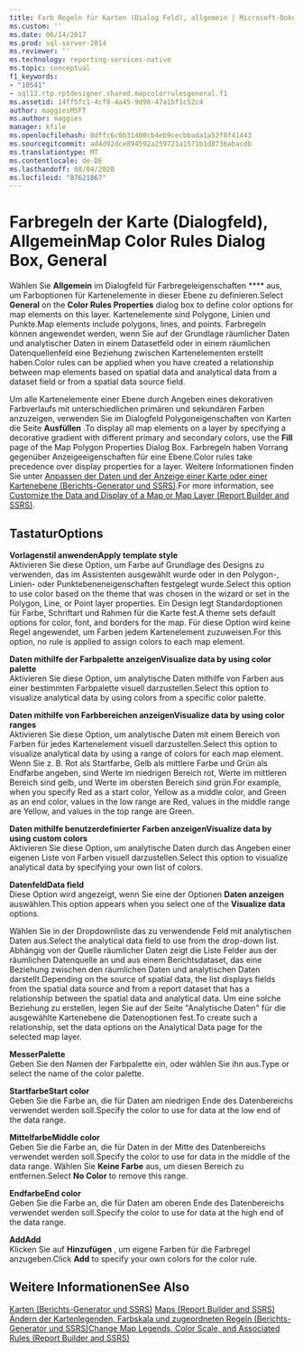 ```yaml
---
title: Farb Regeln für Karten (Dialog Feld), allgemein | Microsoft-Dokumentation
ms.custom: ''
ms.date: 06/14/2017
ms.prod: sql-server-2014
ms.reviewer: ''
ms.technology: reporting-services-native
ms.topic: conceptual
f1_keywords:
- "10541"
- sql12.rtp.rptdesigner.shared.mapcolorrulesgeneral.f1
ms.assetid: 14ff5fc1-4cf8-4a45-9d98-47a1bf1c52c4
author: maggiesMSFT
ms.author: maggies
manager: kfile
ms.openlocfilehash: 0dffc6c0b31400cb4eb9cecbbada1a52f8f41443
ms.sourcegitcommit: ad4d92dce894592a259721a1571b1d8736abacdb
ms.translationtype: MT
ms.contentlocale: de-DE
ms.lasthandoff: 08/04/2020
ms.locfileid: "87621867"
---
```

# <a name="map-color-rules-dialog-box-general"></a><span data-ttu-id="ba388-102">Farbregeln der Karte (Dialogfeld), Allgemein</span><span class="sxs-lookup"><span data-stu-id="ba388-102">Map Color Rules Dialog Box, General</span></span>
  <span data-ttu-id="ba388-103">Wählen Sie **Allgemein** im Dialogfeld für Farbregeleigenschaften \*\*\*\* aus, um Farboptionen für Kartenelemente in dieser Ebene zu definieren.</span><span class="sxs-lookup"><span data-stu-id="ba388-103">Select **General** on the **Color Rules Properties** dialog box to define color options for map elements on this layer.</span></span> <span data-ttu-id="ba388-104">Kartenelemente sind Polygone, Linien und Punkte.</span><span class="sxs-lookup"><span data-stu-id="ba388-104">Map elements include polygons, lines, and points.</span></span> <span data-ttu-id="ba388-105">Farbregeln können angewendet werden, wenn Sie auf der Grundlage räumlicher Daten und analytischer Daten in einem Datasetfeld oder in einem räumlichen Datenquellenfeld eine Beziehung zwischen Kartenelementen erstellt haben.</span><span class="sxs-lookup"><span data-stu-id="ba388-105">Color rules can be applied when you have created a relationship between map elements based on spatial data and analytical data from a dataset field or from a spatial data source field.</span></span>  
  
 <span data-ttu-id="ba388-106">Um alle Kartenelemente einer Ebene durch Angeben eines dekorativen Farbverlaufs mit unterschiedlichen primären und sekundären Farben anzuzeigen, verwenden Sie im Dialogfeld Polygoneigenschaften von Karten die Seite **Ausfüllen** .</span><span class="sxs-lookup"><span data-stu-id="ba388-106">To display all map elements on a layer by specifying a decorative gradient with different primary and secondary colors, use the **Fill** page of the Map Polygon Properties Dialog Box.</span></span> <span data-ttu-id="ba388-107">Farbregeln haben Vorrang gegenüber Anzeigeeigenschaften für eine Ebene.</span><span class="sxs-lookup"><span data-stu-id="ba388-107">Color rules take precedence over display properties for a layer.</span></span> <span data-ttu-id="ba388-108">Weitere Informationen finden Sie unter [Anpassen der Daten und der Anzeige einer Karte oder einer Kartenebene &#40;Berichts-Generator und SSRS&#41;](report-design/customize-the-data-and-display-of-a-map-or-map-layer-report-builder-and-ssrs.md).</span><span class="sxs-lookup"><span data-stu-id="ba388-108">For more information, see [Customize the Data and Display of a Map or Map Layer &#40;Report Builder and SSRS&#41;](report-design/customize-the-data-and-display-of-a-map-or-map-layer-report-builder-and-ssrs.md).</span></span>  
  
## <a name="options"></a><span data-ttu-id="ba388-109">Tastatur</span><span class="sxs-lookup"><span data-stu-id="ba388-109">Options</span></span>  
 <span data-ttu-id="ba388-110">**Vorlagenstil anwenden**</span><span class="sxs-lookup"><span data-stu-id="ba388-110">**Apply template style**</span></span>  
 <span data-ttu-id="ba388-111">Aktivieren Sie diese Option, um Farbe auf Grundlage des Designs zu verwenden, das im Assistenten ausgewählt wurde oder in den Polygon-, Linien- oder Punktebeneneigenschaften festgelegt wurde.</span><span class="sxs-lookup"><span data-stu-id="ba388-111">Select this option to use color based on the theme that was chosen in the wizard or set in the Polygon, Line, or Point layer properties.</span></span> <span data-ttu-id="ba388-112">Ein Design legt Standardoptionen für Farbe, Schriftart und Rahmen für die Karte fest.</span><span class="sxs-lookup"><span data-stu-id="ba388-112">A theme sets default options for color, font, and borders for the map.</span></span> <span data-ttu-id="ba388-113">Für diese Option wird keine Regel angewendet, um Farben jedem Kartenelement zuzuweisen.</span><span class="sxs-lookup"><span data-stu-id="ba388-113">For this option, no rule is applied to assign colors to each map element.</span></span>  
  
 <span data-ttu-id="ba388-114">**Daten mithilfe der Farbpalette anzeigen**</span><span class="sxs-lookup"><span data-stu-id="ba388-114">**Visualize data by using color palette**</span></span>  
 <span data-ttu-id="ba388-115">Aktivieren Sie diese Option, um analytische Daten mithilfe von Farben aus einer bestimmten Farbpalette visuell darzustellen.</span><span class="sxs-lookup"><span data-stu-id="ba388-115">Select this option to visualize analytical data by using colors from a specific color palette.</span></span>  
  
 <span data-ttu-id="ba388-116">**Daten mithilfe von Farbbereichen anzeigen**</span><span class="sxs-lookup"><span data-stu-id="ba388-116">**Visualize data by using color ranges**</span></span>  
 <span data-ttu-id="ba388-117">Aktivieren Sie diese Option, um analytische Daten mit einem Bereich von Farben für jedes Kartenelement visuell darzustellen.</span><span class="sxs-lookup"><span data-stu-id="ba388-117">Select this option to visualize analytical data by using a range of colors for each map element.</span></span> <span data-ttu-id="ba388-118">Wenn Sie z. B. Rot als Startfarbe, Gelb als mittlere Farbe und Grün als Endfarbe angeben, sind Werte im niedrigen Bereich rot, Werte im mittleren Bereich sind gelb, und Werte im obersten Bereich sind grün.</span><span class="sxs-lookup"><span data-stu-id="ba388-118">For example, when you specify Red as a start color, Yellow as a middle color, and Green as an end color, values in the low range are Red, values in the middle range are Yellow, and values in the top range are Green.</span></span>  
  
 <span data-ttu-id="ba388-119">**Daten mithilfe benutzerdefinierter Farben anzeigen**</span><span class="sxs-lookup"><span data-stu-id="ba388-119">**Visualize data by using custom colors**</span></span>  
 <span data-ttu-id="ba388-120">Aktivieren Sie diese Option, um analytische Daten durch das Angeben einer eigenen Liste von Farben visuell darzustellen.</span><span class="sxs-lookup"><span data-stu-id="ba388-120">Select this option to visualize analytical data by specifying your own list of colors.</span></span>  
  
 <span data-ttu-id="ba388-121">**Datenfeld**</span><span class="sxs-lookup"><span data-stu-id="ba388-121">**Data field**</span></span>  
 <span data-ttu-id="ba388-122">Diese Option wird angezeigt, wenn Sie eine der Optionen **Daten anzeigen** auswählen.</span><span class="sxs-lookup"><span data-stu-id="ba388-122">This option appears when you select one of the **Visualize data** options.</span></span>  
  
 <span data-ttu-id="ba388-123">Wählen Sie in der Dropdownliste das zu verwendende Feld mit analytischen Daten aus.</span><span class="sxs-lookup"><span data-stu-id="ba388-123">Select the analytical data field to use from the drop-down list.</span></span> <span data-ttu-id="ba388-124">Abhängig von der Quelle räumlicher Daten zeigt die Liste Felder aus der räumlichen Datenquelle an und aus einem Berichtsdataset, das eine Beziehung zwischen den räumlichen Daten und analytischen Daten darstellt.</span><span class="sxs-lookup"><span data-stu-id="ba388-124">Depending on the source of spatial data, the list displays fields from the spatial data source and from a report dataset that has a relationship between the spatial data and analytical data.</span></span> <span data-ttu-id="ba388-125">Um eine solche Beziehung zu erstellen, legen Sie auf der Seite "Analytische Daten" für die ausgewählte Kartenebene die Datenoptionen fest.</span><span class="sxs-lookup"><span data-stu-id="ba388-125">To create such a relationship, set the data options on the Analytical Data page for the selected map layer.</span></span>  
  
 <span data-ttu-id="ba388-126">**Messer**</span><span class="sxs-lookup"><span data-stu-id="ba388-126">**Palette**</span></span>  
 <span data-ttu-id="ba388-127">Geben Sie den Namen der Farbpalette ein, oder wählen Sie ihn aus.</span><span class="sxs-lookup"><span data-stu-id="ba388-127">Type or select the name of the color palette.</span></span>  
  
 <span data-ttu-id="ba388-128">**Startfarbe**</span><span class="sxs-lookup"><span data-stu-id="ba388-128">**Start color**</span></span>  
 <span data-ttu-id="ba388-129">Geben Sie die Farbe an, die für Daten am niedrigen Ende des Datenbereichs verwendet werden soll.</span><span class="sxs-lookup"><span data-stu-id="ba388-129">Specify the color to use for data at the low end of the data range.</span></span>  
  
 <span data-ttu-id="ba388-130">**Mittelfarbe**</span><span class="sxs-lookup"><span data-stu-id="ba388-130">**Middle color**</span></span>  
 <span data-ttu-id="ba388-131">Geben Sie die Farbe an, die für Daten in der Mitte des Datenbereichs verwendet werden soll.</span><span class="sxs-lookup"><span data-stu-id="ba388-131">Specify the color to use for data in the middle of the data range.</span></span> <span data-ttu-id="ba388-132">Wählen Sie **Keine Farbe** aus, um diesen Bereich zu entfernen.</span><span class="sxs-lookup"><span data-stu-id="ba388-132">Select **No Color** to remove this range.</span></span>  
  
 <span data-ttu-id="ba388-133">**Endfarbe**</span><span class="sxs-lookup"><span data-stu-id="ba388-133">**End color**</span></span>  
 <span data-ttu-id="ba388-134">Geben Sie die Farbe an, die für Daten am oberen Ende des Datenbereichs verwendet werden soll.</span><span class="sxs-lookup"><span data-stu-id="ba388-134">Specify the color to use for data at the high end of the data range.</span></span>  
  
 <span data-ttu-id="ba388-135">**Add**</span><span class="sxs-lookup"><span data-stu-id="ba388-135">**Add**</span></span>  
 <span data-ttu-id="ba388-136">Klicken Sie auf **Hinzufügen** , um eigene Farben für die Farbregel anzugeben.</span><span class="sxs-lookup"><span data-stu-id="ba388-136">Click **Add** to specify your own colors for the color rule.</span></span>  
  
## <a name="see-also"></a><span data-ttu-id="ba388-137">Weitere Informationen</span><span class="sxs-lookup"><span data-stu-id="ba388-137">See Also</span></span>  
 <span data-ttu-id="ba388-138">[Karten &#40;Berichts-Generator und SSRS&#41;](report-design/maps-report-builder-and-ssrs.md) </span><span class="sxs-lookup"><span data-stu-id="ba388-138">[Maps &#40;Report Builder and SSRS&#41;](report-design/maps-report-builder-and-ssrs.md) </span></span>  
 [<span data-ttu-id="ba388-139">Ändern der Kartenlegenden, Farbskala und zugeordneten Regeln &#40;Berichts-Generator und SSRS&#41;</span><span class="sxs-lookup"><span data-stu-id="ba388-139">Change Map Legends, Color Scale, and Associated Rules &#40;Report Builder and SSRS&#41;</span></span>](report-design/change-map-legends-color-scale-and-associated-rules-report-builder-and-ssrs.md)  
  
  
